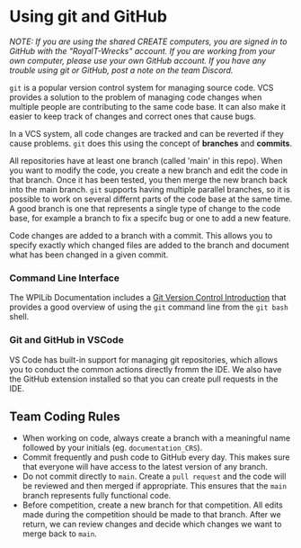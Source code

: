 # Using git and GitHub
*NOTE: If you are using the shared CREATE computers, you are signed in to GitHub with the "RoyalT-Wrecks" account. If you are working from your own computer, please use your own GitHub account. If you have any trouble using git or GitHub, post a note on the team Discord.*

`git` is a popular version control system for managing source code. VCS provides a solution to the problem of managing code changes when multiple people are contributing to the same code base. It can also make it easier to keep track of changes and correct ones that cause bugs.

In a VCS system, all code changes are tracked and can be reverted if they cause problems. `git` does this using the concept of **branches** and **commits**. 

All repositories have at least one branch (called 'main' in this repo). When you want to modify the code, you create a new branch and edit the code in that branch. Once it has been tested, you then merge the new branch back into the main branch. `git` supports having multiple parallel branches, so it is possible to work on several differnt parts of the code base at the same time. A good branch is one that represents a single type of change to the code base, for example a branch to fix a specifc bug or one to add a new feature.

Code changes are added to a branch with a commit. This allows you to specify exactly which changed files are added to the branch and document what has been changed in a given commit. 

### Command Line Interface
The WPILib Documentation includes a [Git Version Control Introduction](https://docs.wpilib.org/en/stable/docs/software/basic-programming/git-getting-started.html) that provides a good overview of using the `git` command line from the `git bash` shell.

### Git and GitHub in VSCode
VS Code has built-in support for managing git repositories, which allows you to conduct the common actions directly fromm the IDE. We also have the GitHub extension installed so that you can create pull requests in the IDE.

## Team Coding Rules

* When working on code, always create a branch with a meaningful name followed by your initials (eg. `documentation_CRS`). 
* Commit frequently and push code to GitHub every day. This makes sure that everyone will have access to the latest version of any branch.   
* Do not commit directly to `main`. Create a `pull request` and the code will be reviewed and then merged if appropriate. This ensures that the `main` branch represents fully functional code.
* Before competition, create a new branch for that competition. All edits made during the competition should be made to that branch. After we return, we can review changes and decide which changes we want to merge back to `main`.
